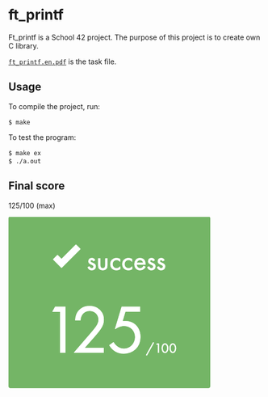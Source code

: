 # ft_printf

Ft_printf is a School 42 project.
The purpose of this project is to create own C library.

[`ft_printf.en.pdf`](/ft_printf.en.pdf) is the task file.

## Usage

To compile the project, run:

```shell
$ make
```

To test the program:

```shell
$ make ex
$ ./a.out
```

## Final score

125/100 (max)

![](screenshots/score.png)
